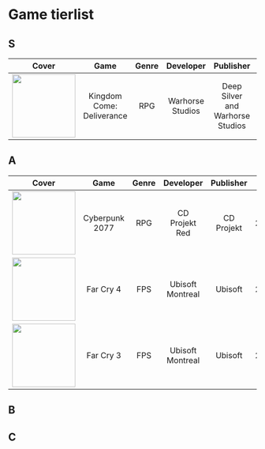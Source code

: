 # Game tierlist

## S
|Cover|Game|Genre|Developer|Publisher|Year|
|:---:|:--:|:---:|:-------:|:-------:|:--:|
|<img src="https://upload.wikimedia.org/wikipedia/en/f/fd/Kingdom_Come_Deliverance.jpg" height="128px">|Kingdom Come: Deliverance|RPG|Warhorse Studios|Deep Silver and Warhorse Studios|2018|

## A
|Cover|Game|Genre|Developer|Publisher|Year|
|:---:|:--:|:---:|:-------:|:-------:|:--:|
|<img src="https://upload.wikimedia.org/wikipedia/en/9/9f/Cyberpunk_2077_box_art.jpg" height="128px">|Cyberpunk 2077|RPG|CD Projekt Red|CD Projekt|2020|
|<img src="https://upload.wikimedia.org/wikipedia/en/6/63/Far_Cry_4_box_art.jpg" height="128px">|Far Cry 4|FPS|Ubisoft Montreal|Ubisoft|2014|
|<img src="https://upload.wikimedia.org/wikipedia/en/c/c6/Far_Cry_3_PAL_box_art.jpg" height="128px">|Far Cry 3|FPS|Ubisoft Montreal|Ubisoft|2012|

## B

## C